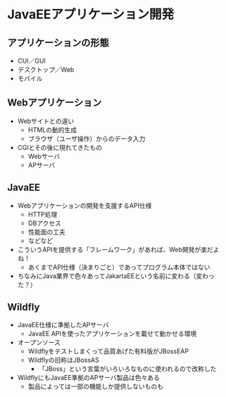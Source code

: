 # JavaEEアプリケーション開発

## アプリケーションの形態
- CUI／GUI
- デスクトップ／Web
- モバイル

## Webアプリケーション
- Webサイトとの違い
    - HTMLの動的生成
    - ブラウザ（ユーザ操作）からのデータ入力
- CGIとその後に現れてきたもの
    - Webサーバ
    - APサーバ

## JavaEE
- Webアプリケーションの開発を支援するAPI仕様
    - HTTP処理
    - DBアクセス
    - 性能面の工夫
    - などなど
- こういうAPIを提供する「フレームワーク」があれば、Web開発が楽だよね！
    - あくまでAPI仕様（決まりごと）であってプログラム本体ではない
- ちなみにJava業界で色々あってJakartaEEという名前に変わる（変わった？）

## Wildfly
- JavaEE仕様に準拠したAPサーバ
    - JavaEE APIを使ったアプリケーションを載せて動かせる環境
- オープンソース
    - Wildflyをテストしまくって品質あげた有料版がJBossEAP
    - Wildflyの旧称はJBossAS
        - 「JBoss」という言葉がいろいろなものに使われるので改称した
- WildflyにもJavaEE準拠のAPサーバ製品は色々ある
    - 製品によっては一部の機能しか提供しないものも

